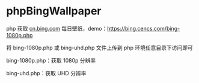 # phpBingWallpaper

php 获取 [cn.bing.com](https://cn.bing.com/) 每日壁纸，demo：https://bing.cencs.com/bing-1080p.php

将 bing-1080p.php 或 bing-uhd.php 文件上传到 php 环境任意目录下访问即可

bing-1080p.php：获取 1080p 分辨率

bing-uhd.php：获取 UHD 分辨率
